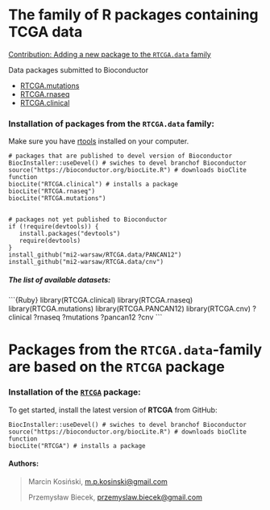 # The family of R packages containing TCGA data

[Contribution: Adding a new package to the `RTCGA.data` family](https://github.com/mi2-warsaw/RTCGA.data/wiki/Contribution:-Adding-a-new-package-to-the-%60RTCGA.data%60-family)

Data packages submitted to Bioconductor

- [RTCGA.mutations](http://bioconductor.org/packages/3.2/data/experiment/html/RTCGA.mutations.html)
- [RTCGA.rnaseq](http://bioconductor.org/packages/3.2/data/experiment/html/RTCGA.rnaseq.html)
- [RTCGA.clinical](http://bioconductor.org/packages/3.2/data/experiment/html/RTCGA.clinical.html)

### Installation of packages from the `RTCGA.data` family: 

Make sure you have [rtools](http://cran.r-project.org/bin/windows/Rtools/) installed on your computer.

```{Ruby}
# packages that are published to devel version of Bioconductor
BiocInstaller::useDevel() # swiches to devel branchof Bioconductor
source("https://bioconductor.org/biocLite.R") # downloads bioClite function
biocLite("RTCGA.clinical") # installs a package
biocLite("RTCGA.rnaseq")
biocLite("RTCGA.mutations")


# packages not yet published to Bioconductor
if (!require(devtools)) {
   install.packages("devtools")
   require(devtools)
}
install_github("mi2-warsaw/RTCGA.data/PANCAN12")
install_github("mi2-warsaw/RTCGA.data/cnv")
```

<h5> The list of available datasets: </h5>
```{Ruby}
library(RTCGA.clinical)
library(RTCGA.rnaseq)
library(RTCGA.mutations)
library(RTCGA.PANCAN12)
library(RTCGA.cnv)
?clinical
?rnaseq
?mutations
?pancan12
?cnv
```

# Packages from the `RTCGA.data`-family are based on the `RTCGA` package


### Installation of the [`RTCGA`](https://github.com/MarcinKosinski/RTCGA) package: 
To get started, install the latest version of **RTCGA** from GitHub:

```{Ruby}
BiocInstaller::useDevel() # swiches to devel branchof Bioconductor
source("https://bioconductor.org/biocLite.R") # downloads bioClite function
biocLite("RTCGA") # installs a package
```

<h4> Authors: </h4>

>
> Marcin Kosiński, m.p.kosinski@gmail.com
>
> Przemysław Biecek, przemyslaw.biecek@gmail.com
>
